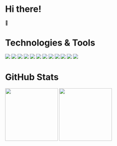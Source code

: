 <h1>Hi there!</h1> 👋

<h1>Technologies & Tools</h1>

![](https://img.shields.io/badge/-informational?style=flat-square&logo=Bitcoin&logoColor=009a00&color=white)
![](https://img.shields.io/badge/Python-informational?style=flat-square&logo=Python&logoColor=ffffff&color=2a4e70)
![](https://img.shields.io/badge/Django-informational?style=flat-square&logo=django&logoColor=ffffff&color=164c34)
![](https://img.shields.io/badge/FastApi-informational?style=flat-square&logo=FastApi&logoColor=white&color=289485)
![](https://img.shields.io/badge/flask-informational?style=flat-square&logo=flask&logoColor=black&color=white)
![](https://img.shields.io/badge/PostgreSQL-informational?style=flat-square&logo=PostgreSQL&logoColor=white&color=38688e)
![](https://img.shields.io/badge/selenium-informational?style=flat-square&logo=selenium&logoColor=ffffff&color=69ba51)
![](https://img.shields.io/badge/pytest-informational?style=flat-square&logo=Pytest&logoColor=pytest&color=white)
![](https://img.shields.io/badge/docker-informational?style=flat-square&logo=Docker&logoColor=white&color=399aeb)
![](https://img.shields.io/badge/Ubuntu-informational?style=flat-square&logo=Ubuntu&logoColor=white&color=d74422)
![](https://img.shields.io/badge/Nginx-informational?style=flat-square&logo=nginx&logoColor=009a00&color=white)
![](https://img.shields.io/badge/gunicorn-informational?style=flat-square&logo=gunicorn&logoColor=009a00&color=f7f8f2)

<h1>GitHub Stats</h1>

<div align="left">
  <img height="170em" src="https://github-readme-stats.vercel.app/api?username=Ken760&layout=compact&show_icons=true&theme=white&icon_color=2a84ea&hide_border=true&bg_color=00000000&text_color=2a84ea" />
  <img height="170em" src="https://github-readme-stats.vercel.app/api/top-langs/?username=Ken760&layout=compact&theme=white&icon_color=2a84ea&hide_border=true&bg_color=00000000&text_color=2a84ea" />
</div>

